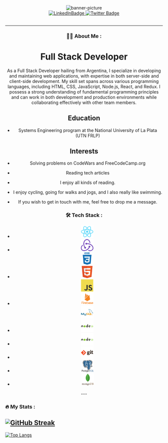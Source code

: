 <div id="header" align="center">
  <img src="https://media.licdn.com/dms/image/D4D16AQEdyHtRpk-Qtw/profile-displaybackgroundimage-shrink_350_1400/0/1681330192761?e=1687996800&v=beta&t=FpCOXp3G7iVvDg7EuD3DJxeHpL2OvG5FAKA2PqrBn-s" width="800" height="160" alt="banner-picture">
    <div id="badges">
      <a href="https://www.linkedin.com/in/francoibanezweb/">
        <img src="https://img.shields.io/badge/LinkedIn-blue?style=for-the-badge&logo=linkedin&logoColor=white" alt="LinkedInBadge"> 
      </a>
      <a href="https://twitter.com/francoibanezdev">
    <img src="https://img.shields.io/badge/Twitter-blue?style=for-the-badge&logo=twitter&logoColor=white" alt="Twitter Badge"/>
       </a>
    </div>
    <img src="https://komarev.com/ghpvc/?username=francoibanezweb&style=flat-square&color=blue" alt=""/>
  
<!-- </div> -->
<!-- <div align="center">
  <img src="https://media.giphy.com/media/AWxKqonePVLMY/giphy.gif" width="500" height="250"/>
</div> -->
---

### :man_technologist: About Me :
# Full Stack Developer

As a Full Stack Developer hailing from Argentina, I specialize in developing and maintaining web applications, with expertise in both server-side and client-side development. My skill set spans across various programming languages, including HTML, CSS, JavaScript, Node.js, React, and Redux. I possess a strong understanding of fundamental programming principles and can work in both development and production environments while collaborating effectively with other team members.

## Education

- Systems Engineering program at the National University of La Plata (UTN FRLP)

## Interests

- Solving problems on CodeWars and FreeCodeCamp.org
- Reading tech articles
- I enjoy all kinds of reading.
- I enjoy cycling, going for walks and jogs, and I also really like swimming.

- If you wish to get in touch with me, feel free to drop me a message.



### :hammer_and_wrench: Tech Stack :
<div>
<ul>
  <li>
    <img src="https://github.com/devicons/devicon/blob/master/icons/react/react-original.svg" title="React" alt="React" width="40" height="40"/>&nbsp;
  </li>
  <li>
    <img src="https://github.com/devicons/devicon/blob/master/icons/redux/redux-original.svg" title="Redux" alt="Redux " width="40" height="40"/>&nbsp;
  </li>
    <img src="https://github.com/devicons/devicon/blob/master/icons/css3/css3-plain-wordmark.svg"  title="CSS3" alt="CSS" width="40" height="40"/>&nbsp;  
  <li>
    <img src="https://github.com/devicons/devicon/blob/master/icons/html5/html5-original.svg" title="HTML5" alt="HTML" width="40" height="40"/>&nbsp;
  </li>
    <img src="https://github.com/devicons/devicon/blob/master/icons/javascript/javascript-original.svg" title="JavaScript" alt="JavaScript" width="40" height="40"/>&nbsp;
  <li>
    <img src="https://github.com/devicons/devicon/blob/master/icons/firebase/firebase-plain-wordmark.svg" title="Firebase" alt="Firebase" width="40" height="40"/>&nbsp;
  </li>
    <img src="https://github.com/devicons/devicon/blob/master/icons/mysql/mysql-original-wordmark.svg" title="MySQL"  alt="MySQL" width="40" height="40"/>&nbsp;
  <li>
    <img src="https://github.com/devicons/devicon/blob/master/icons/nodejs/nodejs-original-wordmark.svg" title="NodeJS" alt="NodeJS" width="40" height="40"/>&nbsp;
  </li>
  <li>
    <img src="https://github.com/devicons/devicon/blob/master/icons/nodejs/nodejs-original-wordmark.svg" title="NodeJS" alt="NodeJS" width="40" height="40"/>&nbsp;
  </li>
  <li>
    <img src="https://github.com/devicons/devicon/blob/master/icons/git/git-original-wordmark.svg" title="Git" alt="Git" width="40" height="40"/>&nbsp;
  </li>
  <li>
    <img src="https://github.com/devicons/devicon/blob/master/icons/postgresql/postgresql-original-wordmark.svg" title="PostgreSQL" alt="PostgreSWL" width="40" height="40"/>
  </li>
  <li>
    <img src="https://github.com/devicons/devicon/blob/master/icons/mongodb/mongodb-original-wordmark.svg" title="PostgreSQL" alt="PostgreSWL" width="40" height="40"/>
  </li>
  
</ul>
</div>
---

<div id="stat-section" align="left">

### :fire: My Stats :
[![GitHub Streak](https://github-readme-streak-stats.herokuapp.com?user=francoibanezweb&theme=highcontrast&hide_border=true)](https://git.io/streak-stats)
---

[![Top Langs](https://github-readme-stats.vercel.app/api/top-langs/?username=francoibanezweb&layout=compact&theme=vision-friendly-dark)](https://github.com/anuraghazra/github-readme-stats)

</div>
